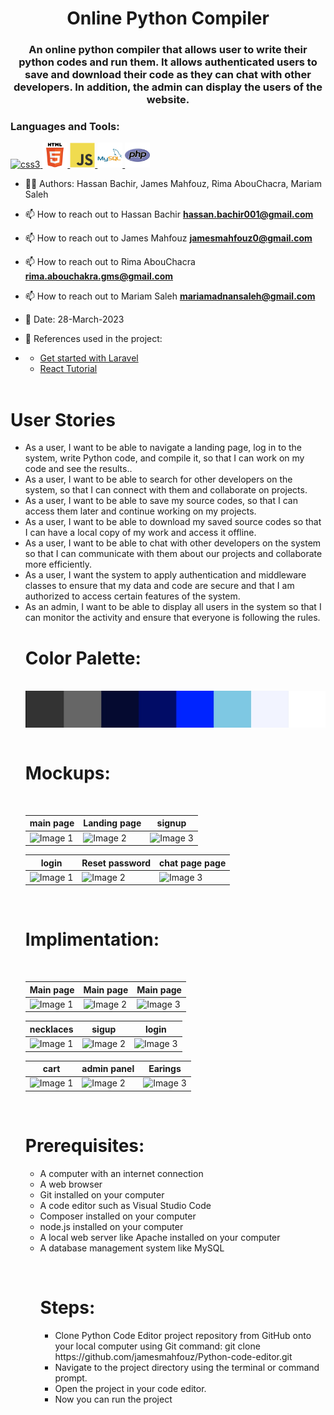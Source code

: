  <h1 align="center">Online Python Compiler</h1>
<h3 align="center">An online python compiler that allows user to write their python codes and run them. It allows authenticated users to save and download their code as they can chat with other developers. In addition, the admin can display the users of the website.</h3>
<h3 align="left">Languages and Tools:</h3>
<p align="left"> <a href="https://www.w3schools.com/css/" target="_blank" rel="noreferrer"> <img src="https://www.google.com/url?sa=i&url=https%3A%2F%2Flogosear.ch%2Flogos%2Flaravel%2Findex.html&psig=AOvVaw010cgW-3p2Iusd5YouF9nV&ust=1680045224959000&source=images&cd=vfe&ved=0CA8QjRxqFwoTCNihhqie_f0CFQAAAAAdAAAAABAI" alt="css3" width="40" height="40"/> </a> <a href="https://www.w3.org/html/" target="_blank" rel="noreferrer"> <img src="https://raw.githubusercontent.com/devicons/devicon/master/icons/html5/html5-original-wordmark.svg" alt="html5" width="40" height="40"/> </a> <a href="https://developer.mozilla.org/en-US/docs/Web/JavaScript" target="_blank" rel="noreferrer"> <img src="https://raw.githubusercontent.com/devicons/devicon/master/icons/javascript/javascript-original.svg" alt="javascript" width="40" height="40"/> </a> <a href="https://www.mysql.com/" target="_blank" rel="noreferrer"> <img src="https://raw.githubusercontent.com/devicons/devicon/master/icons/mysql/mysql-original-wordmark.svg" alt="mysql" width="40" height="40"/> </a> <a href="https://www.php.net" target="_blank" rel="noreferrer"> <img src="https://raw.githubusercontent.com/devicons/devicon/master/icons/php/php-original.svg" alt="php" width="40" height="40"/> </a> </p>

- 👨‍💻 Authors: Hassan Bachir, James Mahfouz, Rima AbouChacra, Mariam Saleh

- 📫 How to reach out to Hassan Bachir **hassan.bachir001@gmail.com**
- 📫 How to reach out to James Mahfouz **jamesmahfouz0@gmail.com**
- 📫 How to reach out to Rima AbouChacra **rima.abouchakra.gms@gmail.com**
- 📫 How to reach out to Mariam Saleh **mariamadnansaleh@gmail.com**



- 🌱 Date: 28-March-2023

- 📝 References used in the project:

- <ul><li><a href="https://laravel.com/docs/10.x">Get started with Laravel</a>
  </li>
  <li><a href="https://www.w3schools.com/REACT/DEFAULT.ASP" >React Tutorial</a></li>
  </ul><br>

<h1 align="left">User Stories</h1>
<ul>
<li>As a user, I want to be able to navigate a landing page, log in to the system, write Python code, and compile it, so that I can work on my code and see the results..</li>
<li>As a user, I want to be able to search for other developers on the system, so that I can connect with them and collaborate on projects.</li>

<li>As a user, I want to be able to save my source codes, so that I can access them later and continue working on my projects.</li>

<li>As a user, I want to be able to download my saved source codes so that I can have a local copy of my work and access it offline.</li>
<li>As a user, I want to be able to chat with other developers on the system so that I can communicate with them about our projects and collaborate more efficiently.</li>
<li>As a user, I want the system to apply authentication and middleware classes to ensure that my data and code are secure and that I am authorized to access certain features of the system.</li>
<li>As an admin, I want to be able to display all users in the system so that I can monitor the activity and ensure that everyone is following the rules.</li>

<h1 align="left">Color Palette:</h1><br>
<img align="center" src="./frontend/public/color-pallete.jpg"><br><br>

<h1 align="left">Mockups:</h1><br>

| main page                             | Landing page                          | signup                              |
| ------------------------------------- | ------------------------------------- | ------------------------------------- |
| ![Image 1](./frontend/public/Mockups/mainpage.png) | ![Image 2](./frontend/public/Mockups/landingpage.png) | ![Image 3](./frontend/public/Mockups/signupPage.png) |

| login                                 | Reset password                              | chat page page                             |
| ------------------------------------- | ------------------------------------- | -------------------------------------- |
| ![Image 1](./frontend/public/Mockups/loginpage.png) | ![Image 2](./frontend/public/Mockups/ressetPassword.png) | ![Image 3](./frontend/public/Mockups/chatpage.png) |



<br>
<h1 align="left">Implimentation:</h1><br>

| Main page                            | Main page                            | Main page                            |
| ------------------------------------ | ------------------------------------ | ------------------------------------ |
| ![Image 1](./images/implement/1.png) | ![Image 2](./images/implement/2.png) | ![Image 3](./images/implement/3.png) |

| necklaces                            | sigup                                | login                                |
| ------------------------------------ | ------------------------------------ | ------------------------------------ |
| ![Image 1](./images/implement/4.png) | ![Image 2](./images/implement/5.png) | ![Image 3](./images/implement/6.png) |

| cart                                 | admin panel                          | Earings                              |
| ------------------------------------ | ------------------------------------ | ------------------------------------ |
| ![Image 1](./images/implement/7.png) | ![Image 2](./images/implement/8.png) | ![Image 3](./images/implement/9.png) |

<br><h1 align="left">Prerequisites:</h1>
<ul>
<li>A computer with an internet connection</li>
<li>A web browser</li>
<li>Git installed on your computer</li>
<li>A code editor such as Visual Studio Code</li>
<li>Composer installed on your computer</li>
<li>node.js installed on your computer</li>
<li>A local web server like Apache installed on your computer</li>
<li>A database management system like MySQL</li>

<br><h1 align="left">Steps:</h1>
<ul>
<li>Clone Python Code Editor project repository from GitHub onto your local computer using Git command: git clone https://github.com/jamesmahfouz/Python-code-editor.git</li>
<li>Navigate to the project directory using the terminal or command prompt.</li>
<li>Open the project in your code editor.</li>
<li>Now you can run the project</li>
